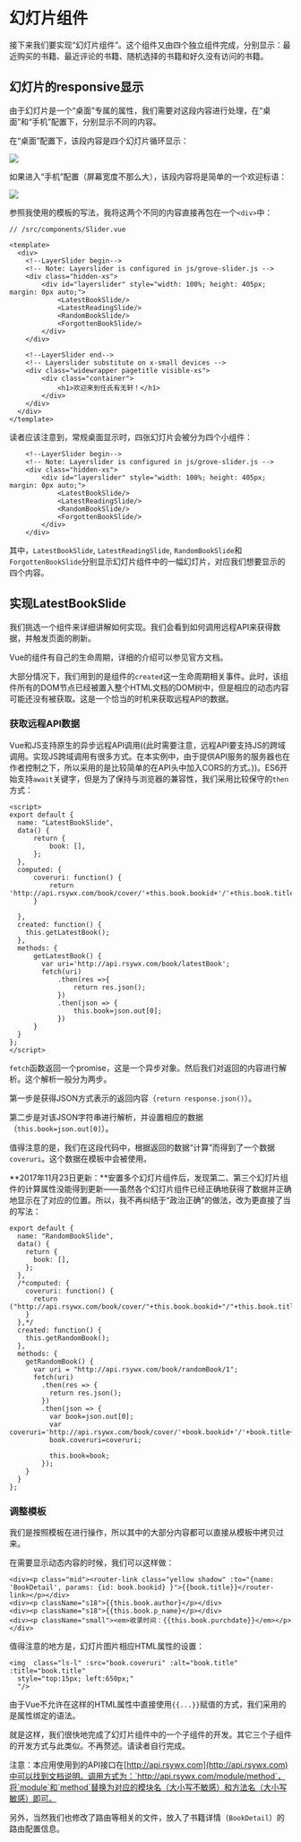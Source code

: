 # 幻灯片组件

接下来我们要实现“幻灯片组件”。这个组件又由四个独立组件完成，分别显示：最近购买的书籍、最近评论的书籍、随机选择的书籍和好久没有访问的书籍。

## 幻灯片的responsive显示

由于幻灯片是一个“桌面”专属的属性，我们需要对这段内容进行处理，在“桌面”和“手机”配置下，分别显示不同的内容。

在“桌面”配置下，该段内容是四个幻灯片循环显示：

![](http://rsywx.com/lib/exe/fetch.php/vue:04-01.png)

如果进入“手机”配置（屏幕宽度不那么大），该段内容将是简单的一个欢迎标语：

![](http://rsywx.com/lib/exe/fetch.php/vue:04-02.png)

参照我使用的模板的写法，我将这两个不同的内容直接再包在一个`<div>`中：

```
// /src/components/Slider.vue

<template>
  <div>
    <!--LayerSlider begin-->
    <!-- Note: Layerslider is configured in js/grove-slider.js -->
    <div class="hidden-xs">
        <div id="layerslider" style="width: 100%; height: 405px; margin: 0px auto;">
            <LatestBookSlide/>
            <LatestReadingSlide/>
            <RandomBookSlide/>
            <ForgottenBookSlide/>
        </div>
    </div>
    
    <!--LayerSlider end-->
    <!-- Layerslider substitute on x-small devices -->
    <div class="widewrapper pagetitle visible-xs">
        <div class="container">
            <h1>欢迎来到任氏有无轩！</h1>        
        </div>
    </div> 
  </div>
</template>
```

读者应该注意到，常规桌面显示时，四张幻灯片会被分为四个小组件：

```
    <!--LayerSlider begin-->
    <!-- Note: Layerslider is configured in js/grove-slider.js -->
    <div class="hidden-xs">
        <div id="layerslider" style="width: 100%; height: 405px; margin: 0px auto;">
            <LatestBookSlide/>
            <LatestReadingSlide/>
            <RandomBookSlide/>
            <ForgottenBookSlide/>
        </div>
    </div>
```

其中，`LatestBookSlide`, `LatestReadingSlide`, `RandomBookSlide`和`ForgottenBookSlide`分别显示幻灯片组件中的一幅幻灯片，对应我们想要显示的四个内容。

## 实现LatestBookSlide

我们挑选一个组件来详细讲解如何实现。我们会看到如何调用远程API来获得数据，并触发页面的刷新。

Vue的组件有自己的生命周期，详细的介绍可以参见官方文档。

大部分情况下，我们用到的是组件的`created`这一生命周期相关事件。此时，该组件所有的DOM节点已经被置入整个HTML文档的DOM树中，但是相应的动态内容可能还没有被获取。这是一个恰当的时机来获取远程API的数据。

### 获取远程API数据

Vue和JS支持原生的异步远程API调用((此时需要注意，远程API要支持JS的跨域调用。实现JS跨域调用有很多方式。在本实例中，由于提供API服务的服务器也在作者控制之下，所以采用的是比较简单的在API头中加入CORS的方式。))。ES6开始支持`await`关键字，但是为了保持与浏览器的兼容性，我们采用比较保守的`then`方式：

```
<script>
export default {
  name: "LatestBookSlide",
  data() {
      return {
          book: [],
      };
  },
  computed: {
      coveruri: function() {
          return 'http://api.rsywx.com/book/cover/'+this.book.bookid+'/'+this.book.title+'/'+this.book.author+'/300';
      }

  },
  created: function() {
    this.getLatestBook();
  },
  methods: {
      getLatestBook() {
        var uri='http://api.rsywx.com/book/latestBook';
        fetch(uri)
            .then(res =>{
                return res.json();
            })
            .then(json => {
                this.book=json.out[0];
            })
      }
  }
};
</script>
```

`fetch`函数返回一个promise，这是一个异步对象。然后我们对返回的内容进行解析。这个解析一般分为两步。

第一步是获得JSON方式表示的返回内容（`return response.json()`）。

第二步是对该JSON字符串进行解析，并设置相应的数据（`this.book=json.out[0]`）。

值得注意的是，我们在这段代码中，根据返回的数据“计算”而得到了一个数据`coveruri`。这个数据在模板中会被使用。

**2017年11月23日更新：**安置多个幻灯片组件后，发现第二、第三个幻灯片组件的计算属性没能得到更新——虽然各个幻灯片组件已经正确地获得了数据并正确地显示在了对应的位置。所以，我不再纠结于“政治正确”的做法，改为更直接了当的写法：

```
export default {
  name: "RandomBookSlide",
  data() {
    return {
      book: [],
    };
  },
  /*computed: {
    coveruri: function() {
      return ("http://api.rsywx.com/book/cover/"+this.book.bookid+"/"+this.book.title+"/"+this.book.author+"/300");
    }
  },*/
  created: function() {
    this.getRandomBook();
  },
  methods: {
    getRandomBook() {
      var uri = "http://api.rsywx.com/book/randomBook/1";
      fetch(uri)
        .then(res => {
          return res.json();
        })
        .then(json => {
          var book=json.out[0];
          var coveruri='http://api.rsywx.com/book/cover/'+book.bookid+'/'+book.title+'/'+book.author+'/300';
          book.coveruri=coveruri;

          this.book=book;
        });
    }
  }
};
```

### 调整模板

我们是按照模板在进行操作，所以其中的大部分内容都可以直接从模板中拷贝过来。

在需要显示动态内容的时候，我们可以这样做：

```
<div><p class="mid"><router-link class="yellow shadow" :to="{name: 'BookDetail', params: {id: book.bookid} }">{{book.title}}</router-link></p></div>
<div><p className="s18">{{this.book.author}</p></div>
<div><p className="s18">{{this.book.p_name}</p></div>
<div><p className="small"><em>收录时间：{{this.book.purchdate}}</em></p></div>
```

值得注意的地方是，幻灯片图片相应HTML属性的设置：

```
<img  class="ls-l" :src="book.coveruri" :alt="book.title" :title="book.title"
  style="top:15px; left:650px;"
  "/>
```

由于Vue不允许在这样的HTML属性中直接使用`{{...}}`赋值的方式，我们采用的是属性绑定的语法。

就是这样，我们很快地完成了幻灯片组件中的一个子组件的开发。其它三个子组件的开发方式与此类似。不再赘述。请读者自行完成。

注意：本应用使用到的API接口在[http://api.rsywx.com](http://api.rsywx.com)中可以找到文档说明。调用方式为：`http://api.rsywx.com/module/method`，将`module`和`method`替换为对应的模块名（大小写不敏感）和方法名（大小写敏感）即可。

另外，当然我们也修改了路由等相关的文件，放入了书籍详情（`BookDetail`）的路由配置信息。